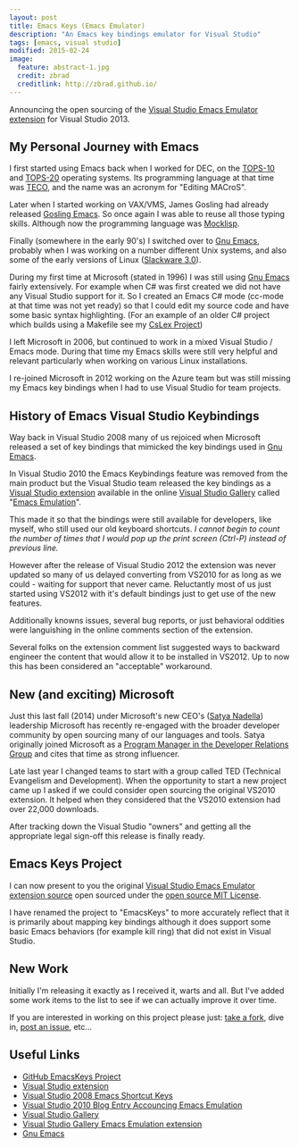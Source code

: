 ```yaml
---
layout: post
title: Emacs Keys (Emacs Emulator)
description: "An Emacs key bindings emulator for Visual Studio"
tags: [emacs, visual studio]
modified: 2015-02-24
image:
  feature: abstract-1.jpg
  credit: zbrad
  creditlink: http://zbrad.github.io/
---
```


Announcing the open sourcing of the
[Visual Studio Emacs Emulator extension](http://github.com/zbrad/EmacsKeys) for Visual Studio 2013. 

## My Personal Journey with Emacs

I first started using Emacs back when I worked for DEC, on the [TOPS-10](http://en.wikipedia.org/wiki/TOPS-10)
and [TOPS-20](http://en.wikipedia.org/wiki/TOPS-20)
operating systems.  Its programming language at that time was
[TECO](http://en.wikipedia.org/wiki/TECO_%28text_editor%29), and the name was
an acronym for "Editing MACroS".

Later when I started working on VAX/VMS, James Gosling had already released
[Gosling Emacs](http://en.wikipedia.org/wiki/Gosling_Emacs).  So once again I
was able to reuse all those typing skills.   Although now the programming
language was [Mocklisp](http://en.wikipedia.org/wiki/Mocklisp).

Finally (somewhere in the early 90's) I switched over to
[Gnu Emacs](http://www.gnu.org/software/emacs), probably when I was working
on a number different Unix systems, and also some of the early versions of
Linux ([Slackware 3.0](http://en.wikipedia.org/wiki/Slackware#1993.E2.80.932003)).

During my first time at Microsoft (stated in 1996) I was still 
using [Gnu Emacs](http://www.gnu.org/software/emacs) fairly extensively.
For example when C# was first created we did not have any Visual Studio support
for it.  So I created an Emacs C# mode (cc-mode at that time was not yet ready)
so that I could edit my source code and have some basic syntax highlighting.
(For an example of an older C#
project which builds using a Makefile see my
[CsLex Project](http://github.com/zbrad/CsLex))

I left Microsoft in 2006, but continued to work in a mixed Visual Studio /
Emacs mode.  During that time my Emacs skills were still very helpful and
relevant particularly when working on various Linux installations.

I re-joined Microsoft in 2012 working on the Azure team but was still missing
my Emacs key bindings when I had to use Visual Studio for team projects.

## History of Emacs Visual Studio Keybindings

Way back in Visual Studio 2008 many of us rejoiced when
Microsoft released a set of key bindings that mimicked the key
bindings used in [Gnu Emacs](http://www.gnu.org/software/emacs).

In Visual Studio 2010 the Emacs Keybindings feature was
removed from the main product but the Visual Studio team
released the key bindings as a
[Visual Studio extension](https://msdn.microsoft.com/en-us/library/dd885119.aspx)
available in the online
[Visual Studio Gallery](https://visualstudiogallery.msdn.microsoft.com/) called
"[Emacs Emulation](https://visualstudiogallery.msdn.microsoft.com/09dc58c4-6f47-413a-9176-742be7463f92/)".

This made it so that the bindings were still available for developers, like
myself, who still used our old keyboard shortcuts.  *I cannot begin to count
the number of times that I would pop up the print screen
(Ctrl-P) instead of previous line.*

However after the release of Visual Studio 2012 the extension was
never updated so many of us delayed converting from VS2010 for as long as
we could - waiting for support that never came.  Reluctantly most of us just
started using VS2012 with it's default bindings just to get use of the new
features.

Additionally knowns issues, several bug reports, or just behavioral oddities
were languishing in the online comments section of the extension.

Several folks on the extension comment list suggested ways to
backward engineer the content that would allow it to be
installed in VS2012.  Up to now this has been considered an "acceptable"
workaround.

## New (and exciting) Microsoft

Just this last fall (2014) under Microsoft's new CEO's ([Satya Nadella](http://news.microsoft.com/ceo/index.html))
leadership Microsoft has recently re-engaged with the broader
developer community by open sourcing many of our languages and tools.  Satya
originally joined Microsoft as a [Program Manager in the Developer Relations Group](https://www.crunchbase.com/person/satya-nadella)
and cites that time as strong influencer.

Late last year I changed teams to start with a group called TED (Technical
Evangelism and Development).  When the opportunity to start a new
project came up I asked if we could consider open sourcing
the original VS2010 extension.  It helped when they considered that the VS2010
extension had over 22,000 downloads.

After tracking down the Visual Studio "owners" and getting all the
appropriate legal sign-off this release is finally ready.

## Emacs Keys Project

 I can now present to you the original
[Visual Studio Emacs Emulator extension source](http://github.com/zbrad/EmacsKeys)
open sourced under the [open source MIT License](http://opensource.org/licenses/MIT).

I have renamed the project to "EmacsKeys" to more accurately
reflect that it is primarily about mapping key bindings although it does
support some basic Emacs behaviors (for example kill ring)
that did not exist in Visual Studio.

## New Work

Initially I'm releasing it exactly as I received it, warts and
all.  But I've added some work items to the list to see if we
can actually improve it over time.

If you are interested in working on this project please just:
[take a fork](https://github.com/zbrad/EmacsKeys/fork), dive in, [post an issue](https://github.com/zbrad/EmacsKeys/issues), etc...

## Useful Links

- [GitHub EmacsKeys Project](http://github.com/zbrad/EmacsKeys)
- [Visual Studio extension](https://msdn.microsoft.com/en-us/library/dd885119.aspx)
- [Visual Studio 2008 Emacs Shortcut Keys](http://msdn.microsoft.com/en-us/library/ms165528%28VS.90%29.aspx)
- [Visual Studio 2010 Blog Entry Accouncing Emacs Emulation](http://blogs.msdn.com/b/visualstudio/archive/2010/09/01/emacs-emulation-extension-now-available.aspx)
- [Visual Studio Gallery](https://visualstudiogallery.msdn.microsoft.com/)
- [Visual Studio Gallery Emacs Emulation extension](https://msdn.microsoft.com/en-us/library/dd885119.aspx)
- [Gnu Emacs](http://www.gnu.org/software/emacs)

